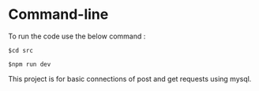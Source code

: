 Command-line
=============
To run the code use the below command :
```
$cd src

```
```
$npm run dev

```
This project is for basic connections of post and get requests using mysql.

